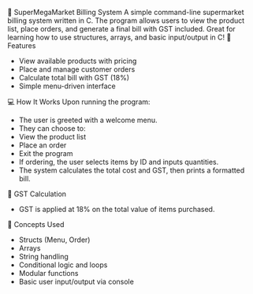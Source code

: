 🛒 SuperMegaMarket Billing System
A simple command-line supermarket billing system written in C. The program allows users to view the product list, place orders, and generate a final bill with GST included. Great for learning how to use structures, arrays, and basic input/output in C!
📌 Features
- View available products with pricing
- Place and manage customer orders
- Calculate total bill with GST (18%)
- Simple menu-driven interface


💻 How It Works
Upon running the program:
- The user is greeted with a welcome menu.
- They can choose to:
- View the product list
- Place an order
- Exit the program
- If ordering, the user selects items by ID and inputs quantities.
- The system calculates the total cost and GST, then prints a formatted bill.


🧮 GST Calculation
- GST is applied at 18% on the total value of items purchased.


🧠 Concepts Used
- Structs (Menu, Order)
- Arrays
- String handling
- Conditional logic and loops
- Modular functions
- Basic user input/output via console
